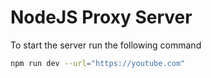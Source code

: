 # NodeJS Proxy Server

To start the server run the following command
```sh
npm run dev --url="https://youtube.com"
```
